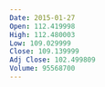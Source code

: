 ```yaml
---
Date: 2015-01-27
Open: 112.419998
High: 112.480003
Low: 109.029999
Close: 109.139999
Adj Close: 102.499809
Volume: 95568700
---
```


